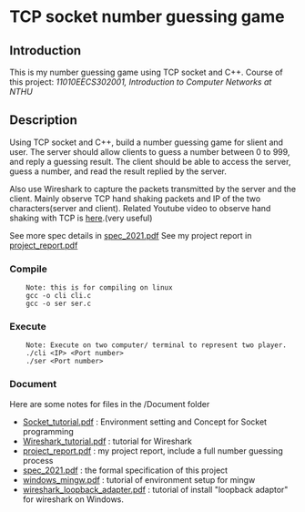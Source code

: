 # TCP socket number guessing game
## Introduction
This is my number guessing game using TCP socket and C++.
Course of this project: *11010EECS302001, Introduction to Computer Networks at NTHU*

## Description
Using TCP socket and C++, build a number guessing game for slient and user. The server should allow clients to guess a number between 0 to 999, and reply a guessing result. The client should be able to access the server, guess a number, and read the result replied by the server.

Also use Wireshark to capture the packets transmitted by the server and the client. Mainly observe TCP hand shaking packets and IP of the two characters(server and client). Related Youtube video to observe hand shaking with TCP is [here](https://www.youtube.com/watch?v=4dSaAMZsPvw&t=73s).(very useful)

See more spec details in [spec_2021.pdf](https://github.com/ccl1616/Network_project/blob/main/Document/spec_2021.pdf) 
See my project report in [project_report.pdf](https://github.com/ccl1616/Network_project/blob/main/Document/project_report.pdf)

### Compile
```
    Note: this is for compiling on linux
    gcc -o cli cli.c
    gcc -o ser ser.c
```
### Execute
```
    Note: Execute on two computer/ terminal to represent two player.
    ./cli <IP> <Port number>
    ./ser <Port number>
```
### Document
Here are some notes for files in the /Document folder
- [Socket_tutorial.pdf](https://github.com/ccl1616/Network_project/blob/main/Document/Socket_tutorial.pdf) : Environment setting and Concept for Socket programming
- [Wireshark_tutorial.pdf](https://github.com/ccl1616/Network_project/blob/main/Document/Wireshark_tutorial.pdf) : tutorial for Wireshark
- [project_report.pdf](https://github.com/ccl1616/Network_project/blob/main/Document/project_report.pdf) : my project report, include a full number guessing process
- [spec_2021.pdf](https://github.com/ccl1616/Network_project/blob/main/Document/spec_2021.pdf) : the formal specification of this project
- [windows_mingw.pdf](https://github.com/ccl1616/Network_project/blob/main/Document/windows_mingw.pdf) : tutorial of environment setup for mingw
- [wireshark_loopback_adapter.pdf](https://github.com/ccl1616/Network_project/blob/main/Document/wireshark_loopback_adapter.pdf) : tutorial of install "loopback adaptor" for wireshark on Windows.


